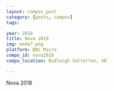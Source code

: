 ```yaml
---
layout: compos_post
category: [posts, compos]
tags: 

year: 2018
title: Nova 2018
img: mode7.png
platform: BBC Micro
compo_id: nova2018
compo_location: Budleigh Salterton, UK

---
```

Nova 2018


